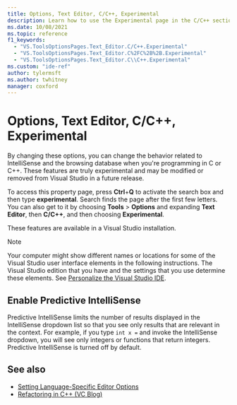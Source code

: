 ```yaml
---
title: Options, Text Editor, C/C++, Experimental
description: Learn how to use the Experimental page in the C/C++ section to change the experimental behaviors related to IntelliSense and the browsing database.
ms.date: 10/08/2021
ms.topic: reference
f1_keywords:
  - "VS.ToolsOptionsPages.Text_Editor.C/C++.Experimental"
  - "VS.ToolsOptionsPages.Text_Editor.C%2FC%2B%2B.Experimental"
  - "VS.ToolsOptionsPages.Text_Editor.C\\C++.Experimental"
ms.custom: "ide-ref"
author: tylermsft
ms.author: twhitney
manager: coxford
---
```

# Options, Text Editor, C/C++, Experimental

By changing these options, you can change the behavior related to IntelliSense and the browsing database when you're programming in C or C++. These features are truly experimental and may be modified or removed from Visual Studio in a future release.

To access this property page, press **Ctrl**+**Q** to activate the search box and then type **experimental**. Search finds the page after the first few letters. You can also get to it by choosing **Tools** > **Options** and expanding **Text Editor**, then **C/C++**, and then choosing **Experimental**.

These features are available in a Visual Studio installation.

> [!NOTE]
> Your computer might show different names or locations for some of the Visual Studio user interface elements in the following instructions. The Visual Studio edition that you have and the settings that you use determine these elements. See [Personalize the Visual Studio IDE](../../ide/personalizing-the-visual-studio-ide.md).

## Enable Predictive IntelliSense

Predictive IntelliSense limits the number of results displayed in the IntelliSense dropdown list so that you see only results that are relevant in the context. For example, if you type `int x =` and invoke the IntelliSense dropdown, you will see only integers or functions that return integers. Predictive IntelliSense is turned off by default.

## See also

- [Setting Language-Specific Editor Options](../../ide/reference/setting-language-specific-editor-options.md)
- [Refactoring in C++ (VC Blog)](https://devblogs.microsoft.com/cppblog/all-about-c-refactoring-in-visual-studio-2015-preview/
)
